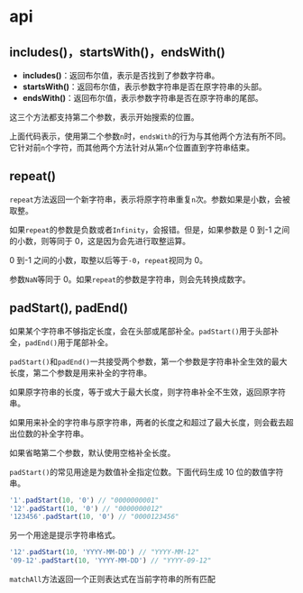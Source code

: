 # api

## includes()，startsWith()，endsWith()

- **includes()**：返回布尔值，表示是否找到了参数字符串。
- **startsWith()**：返回布尔值，表示参数字符串是否在原字符串的头部。
- **endsWith()**：返回布尔值，表示参数字符串是否在原字符串的尾部。

这三个方法都支持第二个参数，表示开始搜索的位置。

上面代码表示，使用第二个参数`n`时，`endsWith`的行为与其他两个方法有所不同。它针对前`n`个字符，而其他两个方法针对从第`n`个位置直到字符串结束。

## repeat()

`repeat`方法返回一个新字符串，表示将原字符串重复`n`次。参数如果是小数，会被取整。

如果`repeat`的参数是负数或者`Infinity`，会报错。但是，如果参数是 0 到-1 之间的小数，则等同于 0，这是因为会先进行取整运算。

0 到-1 之间的小数，取整以后等于`-0`，`repeat`视同为 0。

参数`NaN`等同于 0。如果`repeat`的参数是字符串，则会先转换成数字。

## padStart(), padEnd()

如果某个字符串不够指定长度，会在头部或尾部补全。`padStart()`用于头部补全，`padEnd()`用于尾部补全。

`padStart()`和`padEnd()`一共接受两个参数，第一个参数是字符串补全生效的最大长度，第二个参数是用来补全的字符串。

如果原字符串的长度，等于或大于最大长度，则字符串补全不生效，返回原字符串。

如果用来补全的字符串与原字符串，两者的长度之和超过了最大长度，则会截去超出位数的补全字符串。

如果省略第二个参数，默认使用空格补全长度。

`padStart()`的常见用途是为数值补全指定位数。下面代码生成 10 位的数值字符串。

```javascript
'1'.padStart(10, '0') // "0000000001"
'12'.padStart(10, '0') // "0000000012"
'123456'.padStart(10, '0') // "0000123456"
```

另一个用途是提示字符串格式。

```javascript
'12'.padStart(10, 'YYYY-MM-DD') // "YYYY-MM-12"
'09-12'.padStart(10, 'YYYY-MM-DD') // "YYYY-09-12"
```

`matchAll`方法返回一个正则表达式在当前字符串的所有匹配

